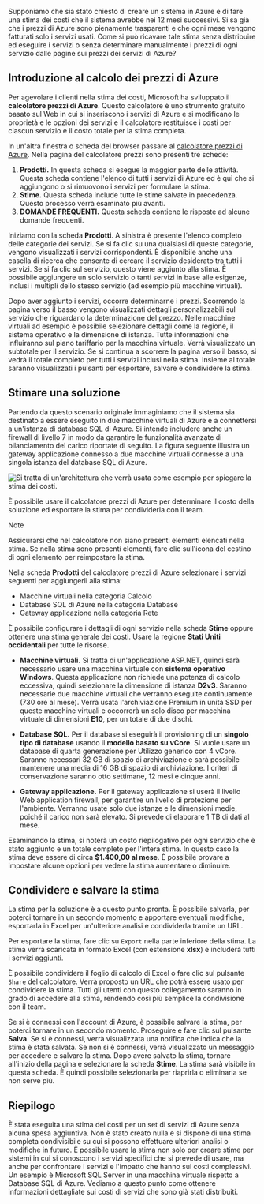 Supponiamo che sia stato chiesto di creare un sistema in Azure e di fare una stima dei costi che il sistema avrebbe nei 12 mesi successivi. Si sa già che i prezzi di Azure sono pienamente trasparenti e che ogni mese vengono fatturati solo i servizi usati. Come si può ricavare tale stima senza distribuire ed eseguire i servizi o senza determinare manualmente i prezzi di ogni servizio dalle pagine sui prezzi dei servizi di Azure? 

## <a name="introducing-the-azure-pricing-calculator"></a>Introduzione al calcolo dei prezzi di Azure

Per agevolare i clienti nella stima dei costi, Microsoft ha sviluppato il **calcolatore prezzi di Azure**. Questo calcolatore è uno strumento gratuito basato sul Web in cui si inseriscono i servizi di Azure e si modificano le proprietà e le opzioni dei servizi e il calcolatore restituisce i costi per ciascun servizio e il costo totale per la stima completa.

In un'altra finestra o scheda del browser passare al [calcolatore prezzi di Azure](https://azure.microsoft.com/pricing/calculator/). Nella pagina del calcolatore prezzi sono presenti tre schede:

1. **Prodotti.** In questa scheda si esegue la maggior parte delle attività. Questa scheda contiene l'elenco di tutti i servizi di Azure ed è qui che si aggiungono o si rimuovono i servizi per formulare la stima.
2. **Stime.** Questa scheda include tutte le stime salvate in precedenza. Questo processo verrà esaminato più avanti.
3. **DOMANDE FREQUENTI.** Questa scheda contiene le risposte ad alcune domande frequenti.

Iniziamo con la scheda **Prodotti**. A sinistra è presente l'elenco completo delle categorie dei servizi. Se si fa clic su una qualsiasi di queste categorie, vengono visualizzati i servizi corrispondenti. È disponibile anche una casella di ricerca che consente di cercare il servizio desiderato tra tutti i servizi. Se si fa clic sul servizio, questo viene aggiunto alla stima. È possibile aggiungere un solo servizio o tanti servizi in base alle esigenze, inclusi i multipli dello stesso servizio (ad esempio più macchine virtuali). 

Dopo aver aggiunto i servizi, occorre determinarne i prezzi. Scorrendo la pagina verso il basso vengono visualizzati dettagli personalizzabili sul servizio che riguardano la determinazione del prezzo. Nelle macchine virtuali ad esempio è possibile selezionare dettagli come la regione, il sistema operativo e la dimensione di istanza. Tutte informazioni che influiranno sul piano tariffario per la macchina virtuale. Verrà visualizzato un subtotale per il servizio. Se si continua a scorrere la pagina verso il basso, si vedrà il totale completo per tutti i servizi inclusi nella stima. Insieme al totale saranno visualizzati i pulsanti per esportare, salvare e condividere la stima.

## <a name="estimate-a-solution"></a>Stimare una soluzione

Partendo da questo scenario originale immaginiamo che il sistema sia destinato a essere eseguito in due macchine virtuali di Azure e a connettersi a un'istanza di database SQL di Azure. Si intende includere anche un firewall di livello 7 in modo da garantire le funzionalità avanzate di bilanciamento del carico riportate di seguito. La figura seguente illustra un gateway applicazione connesso a due macchine virtuali connesse a una singola istanza del database SQL di Azure.

![Si tratta di un'architettura che verrà usata come esempio per spiegare la stima dei costi.](../media-drafts/2-estimate-costs-architecture.png)

È possibile usare il calcolatore prezzi di Azure per determinare il costo della soluzione ed esportare la stima per condividerla con il team.

> [!NOTE]
> Assicurarsi che nel calcolatore non siano presenti elementi elencati nella stima. Se nella stima sono presenti elementi, fare clic sull'icona del cestino di ogni elemento per reimpostare la stima.

Nella scheda **Prodotti** del calcolatore prezzi di Azure selezionare i servizi seguenti per aggiungerli alla stima:

- Macchine virtuali nella categoria Calcolo
- Database SQL di Azure nella categoria Database
- Gateway applicazione nella categoria Rete

È possibile configurare i dettagli di ogni servizio nella scheda **Stime** oppure ottenere una stima generale dei costi. Usare la regione **Stati Uniti occidentali** per tutte le risorse.

* **Macchine virtuali.** Si tratta di un'applicazione ASP.NET, quindi sarà necessario usare una macchina virtuale con **sistema operativo Windows**. Questa applicazione non richiede una potenza di calcolo eccessiva, quindi selezionare la dimensione di istanza **D2v3**. Saranno necessarie due macchine virtuali che verranno eseguite continuamente (730 ore al mese). Verrà usata l'archiviazione Premium in unità SSD per queste macchine virtuali e occorrerà un solo disco per macchina virtuale di dimensioni **E10**, per un totale di due dischi. 

* **Database SQL.** Per il database si eseguirà il provisioning di un **singolo tipo di database** usando il **modello basato su vCore**. Si vuole usare un database di quarta generazione per Utilizzo generico con 4 vCore. Saranno necessari 32 GB di spazio di archiviazione e sarà possibile mantenere una media di 16 GB di spazio di archiviazione. I criteri di conservazione saranno otto settimane, 12 mesi e cinque anni. 

* **Gateway applicazione.** Per il gateway applicazione si userà il livello Web application firewall, per garantire un livello di protezione per l'ambiente. Verranno usate solo due istanze e le dimensioni medie, poiché il carico non sarà elevato. Si prevede di elaborare 1 TB di dati al mese.

Esaminando la stima, si noterà un costo riepilogativo per ogni servizio che è stato aggiunto e un totale completo per l'intera stima. In questo caso la stima deve essere di circa **$1.400,00 al mese**. È possibile provare a impostare alcune opzioni per vedere la stima aumentare o diminuire.

## <a name="share-and-save-your-estimate"></a>Condividere e salvare la stima

La stima per la soluzione è a questo punto pronta. È possibile salvarla, per poterci tornare in un secondo momento e apportare eventuali modifiche, esportarla in Excel per un'ulteriore analisi e condividerla tramite un URL. 

Per esportare la stima, fare clic su `Export` nella parte inferiore della stima. La stima verrà scaricata in formato Excel (con estensione **xlsx**) e includerà tutti i servizi aggiunti.

È possibile condividere il foglio di calcolo di Excel o fare clic sul pulsante `Share` del calcolatore. Verrà proposto un URL che potrà essere usato per condividere la stima. Tutti gli utenti con questo collegamento saranno in grado di accedere alla stima, rendendo così più semplice la condivisione con il team.

Se si è connessi con l'account di Azure, è possibile salvare la stima, per poterci tornare in un secondo momento. Proseguire e fare clic sul pulsante **Salva**. Se si è connessi, verrà visualizzata una notifica che indica che la stima è stata salvata. Se non si è connessi, verrà visualizzato un messaggio per accedere e salvare la stima. Dopo avere salvato la stima, tornare all'inizio della pagina e selezionare la scheda **Stime**. La stima sarà visibile in questa scheda. È quindi possibile selezionarla per riaprirla o eliminarla se non serve più.

## <a name="summary"></a>Riepilogo

È stata eseguita una stima dei costi per un set di servizi di Azure senza alcuna spesa aggiuntiva. Non è stato creato nulla e si dispone di una stima completa condivisibile su cui si possono effettuare ulteriori analisi o modifiche in futuro. È possibile usare la stima non solo per creare stime per sistemi in cui si conoscono i servizi specifici che si prevede di usare, ma anche per confrontare i servizi e l'impatto che hanno sui costi complessivi. Un esempio è Microsoft SQL Server in una macchina virtuale rispetto a Database SQL di Azure. Vediamo a questo punto come ottenere informazioni dettagliate sui costi di servizi che sono già stati distribuiti.